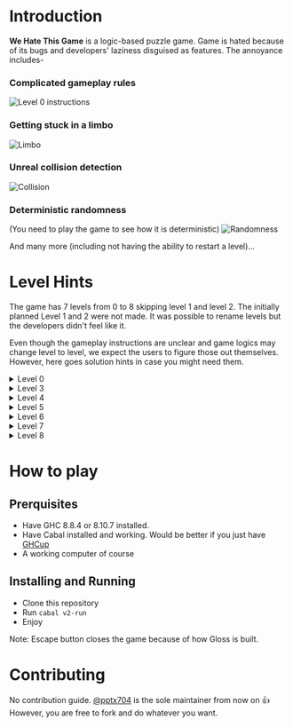 # Introduction
**We Hate This Game** is a logic-based puzzle game. Game is hated because of its bugs and developers' laziness disguised as features. The annoyance includes-

### Complicated gameplay rules
![Level 0 instructions](https://gcdnb.pbrd.co/images/8O6CdWfIAYQ9.png?o=1)

### Getting stuck in a limbo
![Limbo](https://gcdnb.pbrd.co/images/tM3dIO4cKCMX.png?o=1)

### Unreal collision detection
![Collision](https://gcdnb.pbrd.co/images/sN8cRvSPgWjd.png?o=1)

### Deterministic randomness
(You need to play the game to see how it is deterministic)
![Randomness](https://gcdnb.pbrd.co/images/YKbJxDNAofEx.png?o=1)

And many more (including not having the ability to restart a level)...


# Level Hints
The game has 7 levels from 0 to 8 skipping level 1 and level 2. The initially planned Level 1 and 2 were not made. It was possible to rename levels but the developers didn't feel like it.

Even though the gameplay instructions are unclear and game logics may change level to level, we expect the users to figure those out themselves. However, here goes solution hints in case you might need them.

<details>
It is what it is. Just play!
<summary>Level 0</summary>
</details>

<details>
Try to get the box disappeared. You can do this by blending it to the background!
<summary>Level 3</summary>
</details>

<details>
Don't let those touch the ground!
<summary>Level 4</summary>
</details>

<details>
Ever heard of flappy bird?
<summary>Level 5</summary>
</details>

<details>
The stones are not marked with letters for no reason.
<summary>Level 6</summary>
</details>

<details>
Sometimes, winning is not a choice...
<summary>Level 7</summary>
</details>

<details>
Bulls and cows
<summary>Level 8</summary>
</details>

# How to play
## Prerquisites
* Have GHC 8.8.4 or 8.10.7 installed.
* Have Cabal installed and working.
Would be better if you just have [GHCup](https://www.haskell.org/ghcup/)
* A working computer of course
## Installing and Running
* Clone this repository
* Run `cabal v2-run`
* Enjoy

Note: Escape button closes the game because of how Gloss is built. 

# Contributing
No contribution guide. [@pptx704](https://github.com/pptx704) is the sole maintainer from now on 👍 However, you are free to fork and do whatever you want.
